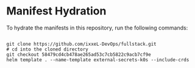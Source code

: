 
# Manifest Hydration

To hydrate the manifests in this repository, run the following commands:

```shell

git clone https://github.com/ixxeL-DevOps/fullstack.git
# cd into the cloned directory
git checkout 58479cd4cb478ae265ad53c7cb5822c9acb7cf9e
helm template . --name-template external-secrets-k0s --include-crds
```